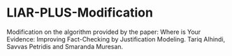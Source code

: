# LIAR-PLUS-Modification
Modification on the algorithm provided by the paper: Where is Your Evidence: Improving Fact-Checking by Justification Modeling. Tariq Alhindi, Savvas Petridis and Smaranda Muresan. 
